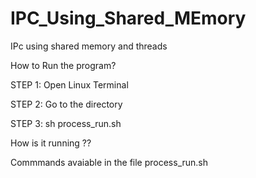 # IPC_Using_Shared_MEmory
IPc using shared memory and threads


How to Run the program?


STEP 1: Open Linux Terminal

STEP 2: Go to the directory

STEP 3: sh process_run.sh



How is it running ??

Commmands avaiable in the file process_run.sh



